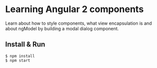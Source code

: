 # Learning Angular 2 components

Learn about how to style components, what view encapsulation is and about ngModel by building a modal dialog component.

## Install & Run 

```
$ npm install
$ npm start
```
